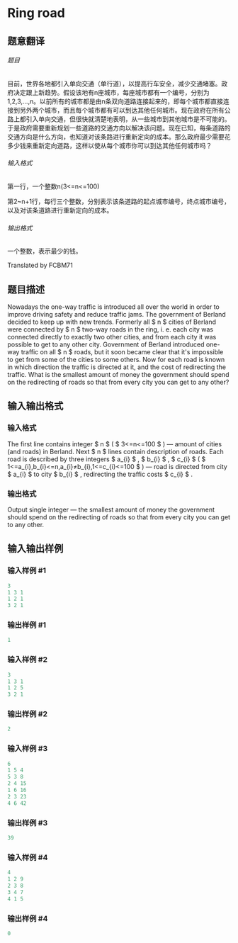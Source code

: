 # Ring road

## 题意翻译

###### 题目

目前，世界各地都引入单向交通（单行道），以提高行车安全，减少交通堵塞。政府决定跟上新趋势。假设该地有n座城市，每座城市都有一个编号，分别为1,2,3,...,n。以前所有的城市都是由n条双向道路连接起来的，即每个城市都直接连接到另外两个城市，而且每个城市都有可以到达其他任何城市。现在政府在所有公路上都引入单向交通，但很快就清楚地表明，从一些城市到其他城市是不可能的。于是政府需要重新规划一些道路的交通方向以解决该问题。现在已知，每条道路的交通方向是什么方向，也知道对该条路进行重新定向的成本。那么政府最少需要花多少钱来重新定向道路，这样以使从每个城市你可以到达其他任何城市吗？

###### 输入格式

第一行，一个整数n(3<=n<=100)

第2~n+1行，每行三个整数，分别表示该条道路的起点城市编号，终点城市编号，以及对该条道路进行重新定向的成本。

###### 输出格式

一个整数，表示最少的钱。

Translated by FCBM71

## 题目描述

Nowadays the one-way traffic is introduced all over the world in order to improve driving safety and reduce traffic jams. The government of Berland decided to keep up with new trends. Formerly all $ n $ cities of Berland were connected by $ n $ two-way roads in the ring, i. e. each city was connected directly to exactly two other cities, and from each city it was possible to get to any other city. Government of Berland introduced one-way traffic on all $ n $ roads, but it soon became clear that it's impossible to get from some of the cities to some others. Now for each road is known in which direction the traffic is directed at it, and the cost of redirecting the traffic. What is the smallest amount of money the government should spend on the redirecting of roads so that from every city you can get to any other?

## 输入输出格式

### 输入格式

The first line contains integer $ n $ ( $ 3<=n<=100 $ ) — amount of cities (and roads) in Berland. Next $ n $ lines contain description of roads. Each road is described by three integers $ a_{i} $ , $ b_{i} $ , $ c_{i} $ ( $ 1<=a_{i},b_{i}<=n,a_{i}≠b_{i},1<=c_{i}<=100 $ ) — road is directed from city $ a_{i} $ to city $ b_{i} $ , redirecting the traffic costs $ c_{i} $ .

### 输出格式

Output single integer — the smallest amount of money the government should spend on the redirecting of roads so that from every city you can get to any other.

## 输入输出样例

### 输入样例 #1

```cpp
3
1 3 1
1 2 1
3 2 1

```
### 输出样例 #1

```cpp
1

```
### 输入样例 #2

```cpp
3
1 3 1
1 2 5
3 2 1

```
### 输出样例 #2

```cpp
2

```
### 输入样例 #3

```cpp
6
1 5 4
5 3 8
2 4 15
1 6 16
2 3 23
4 6 42

```
### 输出样例 #3

```cpp
39

```
### 输入样例 #4

```cpp
4
1 2 9
2 3 8
3 4 7
4 1 5

```
### 输出样例 #4

```cpp
0

```
